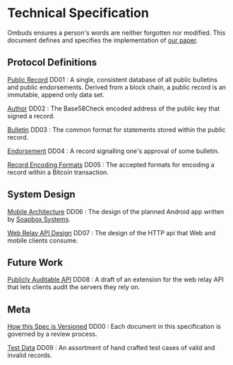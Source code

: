 Technical Specification
=======================
Ombuds ensures a person's words are neither forgotten nor modified.
This document defines and specifies the implementation of [our paper](/research/).

Protocol Definitions
--------------------
[Public Record](public-record) DD01
:   A single, consistent database of all public bulletins and public endorsements. Derived from a block chain, a public record is an immutable, append only data set.

[Author](author) DD02
:   The Base58Check encoded address of the public key that signed a record.

[Bulletin](bulletin) DD03
:   The common format for statements stored within the public record.

[Endorsement](endorsement) DD04
:   A record signalling one's approval of some bulletin.

[Record Encoding Formats](encode-formats) DD05
:   The accepted formats for encoding a record within a Bitcoin transaction.

System Design
-------------

[Mobile Architecture](mobile-arch) DD06
:   The design of the planned Android app written by [Soapbox Systems](http://soapbox.systems).

[Web Relay API Design](web-relay-api) DD07
:   The design of the HTTP api that Web and mobile clients consume.

Future Work
-----------

[Publicly Auditable API](audit-api-exten) DD08
:   A draft of an extension for the web relay API that lets clients audit the servers they rely on.


Meta
----

[How this Spec is Versioned](versions) DD00
:   Each document in this specification is governed by a review process.

[Test Data](test-data) DD09
:   An assortment of hand crafted test cases of valid and invalid records.
